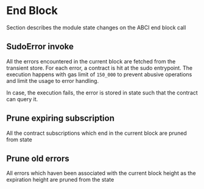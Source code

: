 # End Block

Section describes the module state changes on the ABCI end block call

## SudoError invoke

All the errors encountered in the current block are fetched from the transient store. For each error, a contract is hit at the sudo entrypoint. The execution happens with gas limit of `150_000` to prevent abusive operations and limit the usage to error handling.

In case, the execution fails, the error is stored in state such that the contract can query it.

## Prune expiring subscription

All the contract subscriptions which end in the current block are pruned from state

## Prune old errors

All errors which haven been associated with the current block height as the expiration height are pruned from the state
